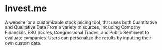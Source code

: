 # Invest.me

A website for a customizable stock pricing tool, that uses both Quantitative and Qualitative Data From a variety of sources, including Company Financials, ESG Scores, Congressional Trades, and Public Sentiment to evaluate companies. Users can personalize the results by inputting their own custom data.
